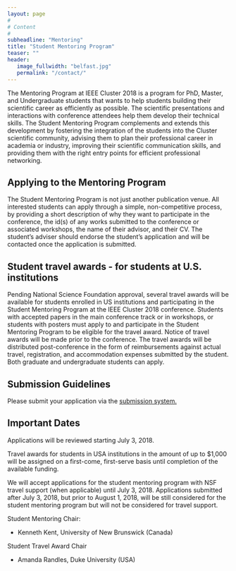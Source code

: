 ```yaml
---
layout: page
#
# Content
#
subheadline: "Mentoring"
title: "Student Mentoring Program"
teaser: ""
header:
   image_fullwidth: "belfast.jpg"
   permalink: "/contact/"
---
```


The Mentoring Program at IEEE Cluster 2018 is a program for PhD, Master, and
Undergraduate students that wants to help students building their scientific
career as efficiently as possible. The scientific presentations and
interactions with conference attendees help them develop their technical
skills. The Student Mentoring Program complements and extends this development
by fostering the integration of the students into the Cluster scientific
community, advising them to plan their professional career in academia or
industry, improving their scientific communication skills, and providing them
with the right entry points for efficient professional networking.

## Applying to the Mentoring Program
The Student Mentoring Program is
not just another publication venue. All interested students can apply through a
simple, non-competitive process, by providing a short description of why they
want to participate in the conference, the id(s) of any works submitted to the
conference or associated workshops, the name of their advisor, and their CV.
The student’s adviser should endorse the student’s application and will be
contacted once the application is submitted.

## Student travel awards - for students at U.S. institutions
Pending National Science Foundation approval, several travel awards will be
available for students enrolled in US institutions and participating in the
Student Mentoring Program at the IEEE Cluster 2018 conference. Students with
accepted papers in the main conference track or in workshops, or students with
posters must apply to and participate in the Student Mentoring Program to be
eligible for the travel award. Notice of travel awards will be made prior to
the conference. The travel awards will be distributed post-conference in the
form of reimbursements against actual travel, registration, and accommodation
expenses submitted by the student. Both graduate and undergraduate students can
apply.

## Submission Guidelines
Please submit your application via the [submission system.](https://ssl.linklings.net/conferences/ieeecluster/?page=Submit&id=StudentApplication&site=ieeecluster2018)

## Important Dates 
Applications will be reviewed starting July 3, 2018.

Travel awards for students in USA institutions in the amount of up to $1,000
will be assigned on a first-come, first-serve basis until completion of the
available funding.

We will accept applications for the student mentoring program with NSF travel
support (when applicable) until July 3, 2018.  Applications submitted after
July 3, 2018, but prior to August 1, 2018, will be still considered for the
student mentoring program but will not be considered for travel support.


Student Mentoring Chair:

 - Kenneth Kent, University of New Brunswick (Canada)

Student Travel Award Chair

 - Amanda Randles, Duke University (USA)
